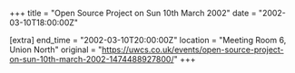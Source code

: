 +++
title = "Open Source Project on Sun 10th March 2002"
date = "2002-03-10T18:00:00Z"

[extra]
end_time = "2002-03-10T20:00:00Z"
location = "Meeting Room 6, Union North"
original = "https://uwcs.co.uk/events/open-source-project-on-sun-10th-march-2002-1474488927800/"
+++



